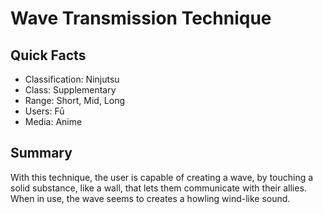# Wave Transmission Technique

## Quick Facts
- Classification: Ninjutsu
- Class: Supplementary
- Range: Short, Mid, Long
- Users: Fū
- Media: Anime

## Summary
With this technique, the user is capable of creating a wave, by touching a solid substance, like a wall, that lets them communicate with their allies. When in use, the wave seems to creates a howling wind-like sound.
